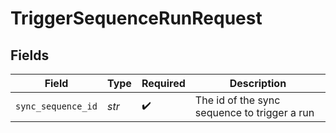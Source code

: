 # TriggerSequenceRunRequest


## Fields

| Field                                        | Type                                         | Required                                     | Description                                  |
| -------------------------------------------- | -------------------------------------------- | -------------------------------------------- | -------------------------------------------- |
| `sync_sequence_id`                           | *str*                                        | :heavy_check_mark:                           | The id of the sync sequence to trigger a run |